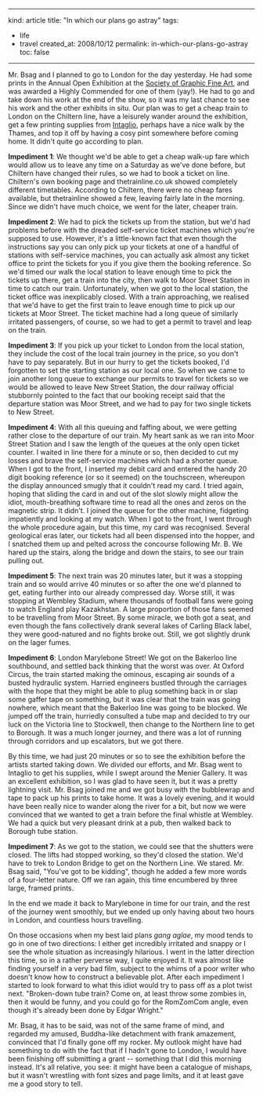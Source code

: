 -----
kind: article
title: "In which our plans go astray"
tags:
- life
- travel
created_at: 2008/10/12
permalink: in-which-our-plans-go-astray
toc: false
-----

<p>Mr. Bsag and I planned to go to London for the day yesterday. He had some prints in the Annual Open Exhibition at the <a href="http://www.sgfa.org.uk/">Society of Graphic Fine Art</a>, and was awarded a Highly Commended for one of them (yay!). He had to go and take down his work at the end of the show, so it was my last chance to see his work and the other exhibits in situ. Our plan was to get a cheap train to London on the Chiltern line, have a leisurely wander around the exhibition, get a few printing supplies from <a href="http://www.intaglioprintmaker.com/">Intaglio</a>, perhaps have a nice walk by the Thames, and top it off by having a cosy pint somewhere before coming home. It didn't quite go according to plan.</p>

<p><strong>Impediment 1</strong>: We thought we'd be able to get a cheap walk-up fare which would allow us to leave any time on a Saturday as we've done before, but Chiltern have changed their rules, so we had to book a ticket on line. Chiltern's own booking page and thetrainline.co.uk showed completely different timetables. According to Chiltern, there were no cheap fares available, but thetrainline showed a few, leaving fairly late in the morning. Since we didn't have much choice, we went for the later, cheaper train.</p>

<p><strong>Impediment 2</strong>: We had to pick the tickets up from the station, but we'd had problems before with the dreaded self-service ticket machines which you're supposed to use. However, it's a little-known fact that even though the instructions say you can only pick up your tickets at one of a handful of stations with self-service machines, you can actually ask almost any ticket office to print the tickets for you if you give them the booking reference. So we'd timed our walk the local station to leave enough time to pick the tickets up there, get a train into the city, then walk to Moor Street Station in time to catch our train. Unfortunately, when we got to the local station, the ticket office was inexplicably closed. With a train approaching, we realised that we'd have to get the first train to leave enough time to pick up our tickets at Moor Street. The ticket machine had a long queue of similarly irritated passengers, of course, so we had to get a permit to travel and leap on the train.</p>

<p><strong>Impediment 3</strong>: If you pick up your ticket to London from the local station, they include the cost of the local train journey in the price, so you don't have to pay separately. But in our hurry to get the tickets booked, I'd forgotten to set the starting station as our local one. So when we came to join another long queue to exchange our permits to travel for tickets so we would be allowed to leave New Street Station, the dour railway official stubbornly pointed to the fact that our booking receipt said that the departure station was Moor Street, and we had to pay for two single tickets to New Street.</p>

<p><strong>Impediment 4</strong>: With all this queuing and faffing about, we were getting rather close to the departure of our train. My heart sank as we ran into Moor Street Station and I saw the length of the queues at the only open ticket counter. I waited in line there for a minute or so, then decided to cut my losses and brave the self-service machines which had a shorter queue. When I got to the front, I inserted my debit card and entered the handy 20 digit booking reference (or so it seemed) on the touchscreen, whereupon the display announced smugly that it couldn't read my card. I tried again, hoping that sliding the card in and out of the slot slowly might allow the idiot, mouth-breathing software time to read all the ones and zeros on the magnetic strip. It didn't. I joined the queue for the other machine, fidgeting impatiently and looking at my watch. When I got to the front, I went through the whole procedure again, but this time, my card was recognised. Several geological eras later, our tickets had all been dispensed into the hopper, and I snatched them up and pelted across the concourse following Mr. B. We hared up the stairs, along the bridge and down the stairs, to see our train pulling out.</p>

<p><strong>Impediment 5</strong>: The next train was 20 minutes later, but it was a stopping train and so would arrive 40 minutes or so after the one we'd planned to get, eating further into our already compressed day. Worse still, it was stopping at Wembley Stadium, where thousands of football fans were going to watch England play Kazakhstan. A large proportion of those fans seemed to be travelling from Moor Street. By some miracle, we both got a seat, and even though the fans collectively drank several lakes of Carling Black label, they were good-natured and no fights broke out. Still, we got slightly drunk on the lager fumes.</p>

<p><strong>Impediment 6</strong>: London Marylebone Street! We got on the Bakerloo line southbound, and settled back thinking that the worst was over. At Oxford Circus, the train started making the ominous, escaping air sounds of a busted hydraulic system. Harried engineers bustled through the carriages with the hope that they might be able to plug something back in or slap some gaffer tape on something, but it was clear that the train was going nowhere, which meant that the Bakerloo line was going to be blocked. We jumped off the train, hurriedly consulted a tube map and decided to try our luck on the Victoria line to Stockwell, then change to the Northern line to get to Borough. It was a much longer journey, and there was a lot of running through corridors and up escalators, but we got there.</p>

<p>By this time, we had just 20 minutes or so to see the exhibition before the artists started taking down. We divided our efforts, and Mr. Bsag went to Intaglio to get his supplies, while I swept around the Menier Gallery. It was an excellent exhibition, so I was glad to have seen it, but it was a pretty lightning visit. Mr. Bsag joined me and we got busy with the bubblewrap and tape to pack up his prints to take home. It was a lovely evening, and it would have been really nice to wander along the river for a bit, but now we were convinced that we wanted to get a train before the final whistle at Wembley. We had a quick but very pleasant drink at a pub, then walked back to Borough tube station.</p>

<p><strong>Impediment 7</strong>: As we got to the station, we could see that the shutters were closed. The lifts had stopped working, so they'd closed the station. We'd have to trek to London Bridge to get on the Northern Line. We stared. Mr. Bsag said, "You've got to be kidding", though he added a few more words of a four-letter nature. Off we ran again, this time encumbered by three large, framed prints.</p>

<p>In the end we made it back to Marylebone in time for our train, and the rest of the journey went smoothly, but we ended up only having about two hours in London, and countless hours travelling.</p>

<p>On those occasions when my best laid plans <em>gang aglae</em>, my mood tends to go in one of two directions: I either get incredibly irritated and snappy or I see the whole situation as increasingly hilarious. I went in the latter direction this time, so in a rather perverse way, I quite enjoyed it. It was almost like finding yourself in a very bad film, subject to the whims of a poor writer who doesn't know how to construct a believable plot. After each impediment I started to look forward to what this idiot would try to pass off as a plot twist next. "Broken-down tube train? Come on, at least throw some zombies in, then it would be funny, and you could go for the RomZomCom angle, even though it's already been done by Edgar Wright."</p>

<p>Mr. Bsag, it has to be said, was not of the same frame of mind, and regarded my amused, Buddha-like detachment with frank amazement, convinced that I'd finally gone off my rocker. My outlook might have had something to do with the fact that if I hadn't gone to London, I would have been finishing off submitting a grant -- something that I did this morning instead. It's all relative, you see: it might have been a catalogue of mishaps, but it wasn't wrestling with font sizes and page limits, and it at least gave me a good story to tell.</p>


